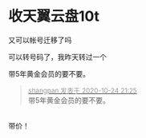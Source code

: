 # 收天翼云盘10t


又可以帐号迁移了吗

可以转号码了，我昨天转过一个

带5年黄金会员的要不要。

<div class="quote"><blockquote><font size="2"><a href="https://www.hostloc.com/forum.php?mod=redirect&amp;goto=findpost&amp;pid=9347717&amp;ptid=758030" target="_blank"><font color="#999999">shangpan 发表于 2020-10-24 21:25</font></a></font><br />
带5年黄金会员的要不要。</blockquote></div><br />
带价！
